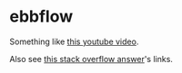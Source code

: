 # ebbflow

Something like [this youtube video](https://www.youtube.com/watch?v=S2Hp_1jqpY8).

Also see [this stack overflow answer](https://stackoverflow.com/questions/5772879/how-do-you-write-a-real-time-webbased-collaboration-tool-such-as-google-docs)'s links.
